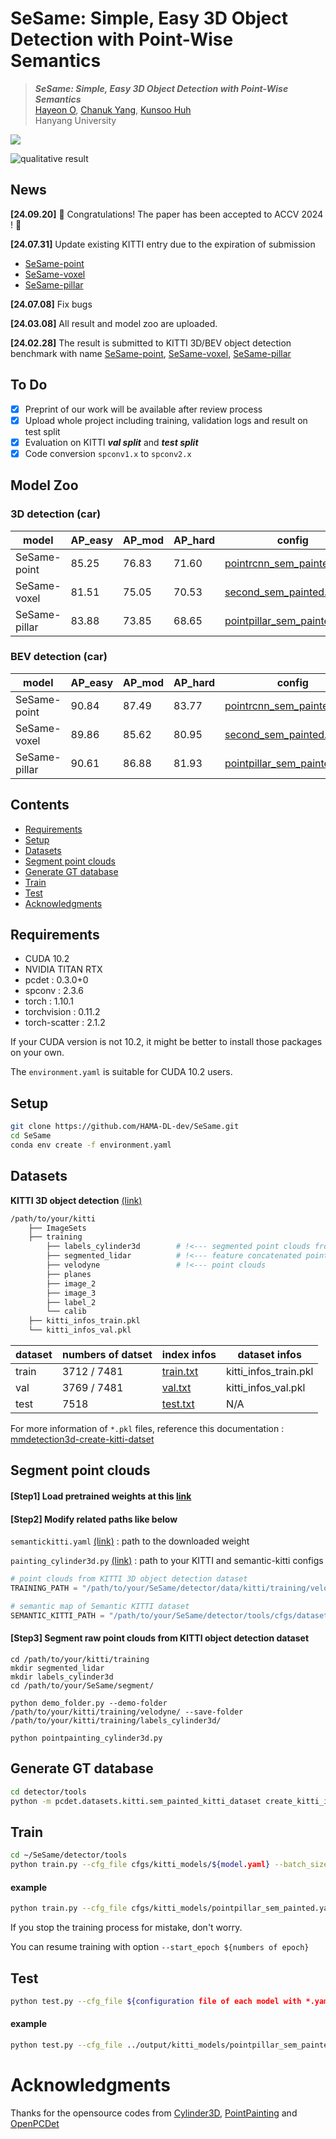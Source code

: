 # SeSame: Simple, Easy 3D Object Detection with Point-Wise Semantics

> ***SeSame: Simple, Easy 3D Object Detection with Point-Wise Semantics*** \
> [Hayeon O](https://scholar.google.com/citations?user=KDQukv0AAAAJ&hl=ko), [Chanuk Yang](https://ieeexplore.ieee.org/author/37089004272), [Kunsoo Huh](https://scholar.google.com/citations?user=iRQAwt8AAAAJ&hl=ko&oi=ao) \
> Hanyang University

<a src="https://img.shields.io/badge/cs.CV-2404.12389-b31b1b?logo=arxiv&logoColor=red" href="https://arxiv.org/abs/2403.06501">  
<img src="https://img.shields.io/badge/cs.CV-2404.12389-b31b1b?logo=arxiv&logoColor=red"></a>


![qualitative result](./figure/whole_flow.jpg)

## News
**[24.09.20]** 🎉 Congratulations! The paper has been accepted to ACCV 2024 ! 🎉

**[24.07.31]** Update existing KITTI entry due to the expiration of submission 
- [SeSame-point](https://www.cvlibs.net/datasets/kitti/eval_object_detail.php?&result=246df06571519a2fd61045424524b724fb8fffa3)
- [SeSame-voxel](https://www.cvlibs.net/datasets/kitti/eval_object_detail.php?&result=7275a9efa5344149beb0a4051392a6e9039c1f52)
- [SeSame-pillar](https://www.cvlibs.net/datasets/kitti/eval_object_detail.php?&result=4cdef7fed94a42226613f3273332791ce17acf55)

**[24.07.08]** Fix bugs 

**[24.03.08]** All result and model zoo are uploaded.

**[24.02.28]** The result is submitted to KITTI 3D/BEV object detection benchmark with name [SeSame-point](https://www.cvlibs.net/datasets/kitti/eval_object_detail.php?&result=3b3e791de572beb66e177976a3fae9e1f82c45a5), [SeSame-voxel](https://www.cvlibs.net/datasets/kitti/eval_object_detail.php?&result=5ab0f2fcd328fe476234bedbff7398b3dd7f2546), [SeSame-pillar](https://www.cvlibs.net/datasets/kitti/eval_object_detail.php?&result=4b2461007e0a9c58237e20b4f2ec7541a0eeaf03)

## To Do 
- [x] Preprint of our work will be available after review process 
- [x] Upload whole project including training, validation logs and result on test split
- [x] Evaluation on KITTI ***val split*** and ***test split***
- [x] Code conversion ```spconv1.x``` to ```spconv2.x```

## Model Zoo
### 3D detection (car)
|model|AP_easy|AP_mod|AP_hard|config|pretrained weight|result|
|------|---|---|---|---|---|---|
|SeSame-point|85.25|76.83|71.60|[pointrcnn_sem_painted.yaml](https://github.com/HAMA-DL-dev/SeSame/blob/main/detector/tools/cfgs/kitti_models/pointrcnn_sem_painted.yaml)|[pointrcnn_epoch80.pth](https://github.com/HAMA-DL-dev/SeSame/blob/main/detector/output/kitti_models/pointrcnn_sem_painted_no_softmax/default/ckpt/checkpoint_epoch_80.pth)|[log](https://github.com/HAMA-DL-dev/SeSame/blob/main/detector/output/kitti_models/pointrcnn_sem_painted_no_softmax/default/log_train_20240212-184951.txt)|
|SeSame-voxel|81.51|75.05|70.53|[second_sem_painted.yaml](https://github.com/HAMA-DL-dev/SeSame/blob/main/detector/tools/cfgs/kitti_models/second_sem_painted.yaml)|[second_epoch80.pth](https://github.com/HAMA-DL-dev/SeSame/blob/main/detector/output/kitti_models/second_sem_painted_no_softmax/default/ckpt/checkpoint_epoch_80.pth)|[log](https://github.com/HAMA-DL-dev/SeSame/blob/main/detector/output/kitti_models/second_sem_painted_no_softmax/default/log_train_20240212-200457.txt)|
|SeSame-pillar|83.88|73.85|68.65|[pointpillar_sem_painted.yaml](https://github.com/HAMA-DL-dev/SeSame/blob/main/detector/tools/cfgs/kitti_models/pointpillar_sem_painted.yaml)|[pointpillar_epoch80.pth](https://github.com/HAMA-DL-dev/SeSame/blob/main/detector/output/kitti_models/pointpillar_sem_painted_no_softmax/default/ckpt/checkpoint_epoch_80.pth)|[log](https://github.com/HAMA-DL-dev/SeSame/blob/main/detector/output/kitti_models/pointpillar_sem_painted_no_softmax/default/log_train_20240212-185040.txt)|

### BEV detection (car)
|model|AP_easy|AP_mod|AP_hard|config|pretrained weight|result|
|------|---|---|---|---|---|---|
|SeSame-point|90.84|87.49|83.77|[pointrcnn_sem_painted.yaml](https://github.com/HAMA-DL-dev/SeSame/blob/main/detector/tools/cfgs/kitti_models/pointrcnn_sem_painted.yaml)|[pointrcnn_epoch80.pth](https://github.com/HAMA-DL-dev/SeSame/blob/main/detector/output/kitti_models/pointrcnn_sem_painted_no_softmax/default/ckpt/checkpoint_epoch_80.pth)|[log](https://github.com/HAMA-DL-dev/SeSame/blob/main/detector/output/kitti_models/pointrcnn_sem_painted_no_softmax/default/log_train_20240212-184951.txt)|
|SeSame-voxel|89.86|85.62|80.95|[second_sem_painted.yaml](https://github.com/HAMA-DL-dev/SeSame/blob/main/detector/tools/cfgs/kitti_models/second_sem_painted.yaml)|[second_epoch80.pth](https://github.com/HAMA-DL-dev/SeSame/blob/main/detector/output/kitti_models/second_sem_painted_no_softmax/default/ckpt/checkpoint_epoch_80.pth)|[log](https://github.com/HAMA-DL-dev/SeSame/blob/main/detector/output/kitti_models/second_sem_painted_no_softmax/default/log_train_20240212-200457.txt)|
|SeSame-pillar|90.61|86.88|81.93|[pointpillar_sem_painted.yaml](https://github.com/HAMA-DL-dev/SeSame/blob/main/detector/tools/cfgs/kitti_models/pointpillar_sem_painted.yaml)|[pointpillar_epoch80.pth](https://github.com/HAMA-DL-dev/SeSame/blob/main/detector/output/kitti_models/pointpillar_sem_painted_no_softmax/default/ckpt/checkpoint_epoch_80.pth)|[log](https://github.com/HAMA-DL-dev/SeSame/blob/main/detector/output/kitti_models/pointpillar_sem_painted_no_softmax/default/log_train_20240212-185040.txt)|




## Contents
- [Requirements](#requirements)
- [Setup](#setup)
- [Datasets](#datasets)
- [Segment point clouds](#segment-point-clouds)
- [Generate GT database](#generate-gt-database)
- [Train](#train)
- [Test](#test)
- [Acknowledgments](#acknowledgments)

## Requirements
- CUDA 10.2
- NVIDIA TITAN RTX
- pcdet : 0.3.0+0
- spconv : 2.3.6
- torch : 1.10.1
- torchvision : 0.11.2
- torch-scatter : 2.1.2

If your CUDA version is not 10.2, it might be better to install those packages on your own.

The `environment.yaml` is suitable for CUDA 10.2 users. 

## Setup
```bash
git clone https://github.com/HAMA-DL-dev/SeSame.git
cd SeSame
conda env create -f environment.yaml
```


## Datasets
**KITTI 3D object detection** [(link)](https://www.cvlibs.net/datasets/kitti/eval_object.php?obj_benchmark=3d)
```bash
/path/to/your/kitti
    ├── ImageSets
    ├── training
        ├── labels_cylinder3d        # !<--- segmented point clouds from 3D sem.seg.
        ├── segmented_lidar          # !<--- feature concatenated point clouds 
        ├── velodyne                 # !<--- point clouds 
        ├── planes
        ├── image_2
        ├── image_3
        ├── label_2
        └── calib
    ├── kitti_infos_train.pkl
    └── kitti_infos_val.pkl
```

|dataset|numbers of datset|index infos|dataset infos|
|---|---|---|---|
|train|3712 / 7481|[train.txt](https://github.com/HAMA-DL-dev/SeSame/blob/main/detector/data/kitti/ImageSets/train.txt)|kitti_infos_train.pkl|
|val|3769 / 7481|[val.txt](https://github.com/HAMA-DL-dev/SeSame/blob/main/detector/data/kitti/ImageSets/val.txt)|kitti_infos_val.pkl|
|test|7518|[test.txt](https://github.com/HAMA-DL-dev/SeSame/blob/main/detector/data/kitti/ImageSets/test.txt)|N/A|

For more information of `*.pkl` files, reference this documentation : [mmdetection3d-create-kitti-datset](https://mmdetection3d.readthedocs.io/en/v0.17.1/datasets/kitti_det.html#create-kitti-dataset)

## Segment point clouds
#### [Step1] Load pretrained weights at this [link](https://github.com/xinge008/Cylinder3D?tab=readme-ov-file#pretrained-models)

#### [Step2] Modify related paths like below

`semantickitti.yaml` [(link)](https://github.com/HAMA-DL-dev/SeSame/blob/main/segment/config/semantickitti.yaml#L64) : path to the downloaded weight

`painting_cylinder3d.py` [(link)](https://github.com/HAMA-DL-dev/SeSame/blob/main/segment/painting_cylinder3d.py) : path to your KITTI and semantic-kitti configs

```python
# point clouds from KITTI 3D object detection dataset
TRAINING_PATH = "/path/to/your/SeSame/detector/data/kitti/training/velodyne/"

# semantic map of Semantic KITTI dataset
SEMANTIC_KITTI_PATH = "/path/to/your/SeSame/detector/tools/cfgs/dataset_configs/semantic-kitti.yaml" 
```
    
#### [Step3] Segment raw point clouds from KITTI object detection dataset 
```
cd /path/to/your/kitti/training
mkdir segmented_lidar
mkdir labels_cylinder3d
cd /path/to/your/SeSame/segment/

python demo_folder.py --demo-folder /path/to/your/kitti/training/velodyne/ --save-folder /path/to/your/kitti/training/labels_cylinder3d/

python pointpainting_cylinder3d.py
```


## Generate GT database
```bash
cd detector/tools
python -m pcdet.datasets.kitti.sem_painted_kitti_dataset create_kitti_infos tools/cfgs/dataset_configs/semantic_painted_kitti.yaml
```


## Train
```bash
cd ~/SeSame/detector/tools
python train.py --cfg_file cfgs/kitti_models/${model.yaml} --batch_size 16 --epochs 80 --workers 16 --ckpt_save_interval 5
```

#### example
```bash
python train.py --cfg_file cfgs/kitti_models/pointpillar_sem_painted.yaml --batch_size 16 --epochs 80 --workers 16 --ckpt_save_interval 5
```

If you stop the training process for mistake, don't worry. 

You can resume training with option `--start_epoch ${numbers of epoch}`


## Test
```bash
python test.py --cfg_file ${configuration file of each model with *.yaml} --batch_size ${4,8,16} --workers 4 --ckpt ${path to *.pth file} --save_to_file
```

#### example
```bash
python test.py --cfg_file ../output/kitti_models/pointpillar_sem_painted/default/pointpillar_sem_painted.yaml --batch_size 16 --workers 4 --ckpt ../output/kitti_models/pointpillar_sem_painted/default/ckpt/checkpoint_epoch_70.pth --save_to_file
```

# Acknowledgments
Thanks for the opensource codes from [Cylinder3D](https://github.com/xinge008/Cylinder3D), [PointPainting](https://github.com/Song-Jingyu/PointPainting) and [OpenPCDet](https://github.com/open-mmlab/OpenPCDet)
